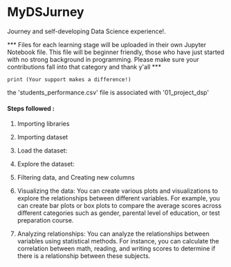 # MyDSJurney
Journey and self-developing Data Science experience!. 

*** Files for each learning stage will be uploaded in their own Jupyter Notebook file. 
    This file will be beginner friendly, those who have just started with no strong background in programming.
    Please make sure your contributions fall into that category and thank y'all ***
    
    print (Your support makes a difference!)
    
    
the 'students_performance.csv' file is associated with '01_project_dsp'

#### Steps followed :
1. Importing libraries
2. Importing dataset
3. Load the dataset:
4. Explore the dataset:
5. Filtering data, and Creating new columns
6. Visualizing the data:
You can create various plots and visualizations to explore the relationships between different variables. For example, you can create bar plots or box plots to compare the average scores across different categories such as gender, parental level of education, or test preparation course.

7. Analyzing relationships:
You can analyze the relationships between variables using statistical methods. For instance, you can calculate the correlation between math, reading, and writing scores to determine if there is a relationship between these subjects.
